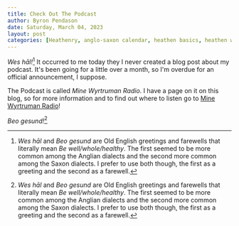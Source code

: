 ```yaml
---
title: Check Out The Podcast
author: Byron Pendason
date: Saturday, March 04, 2023
layout: post
categories: [Heathenry, anglo-saxon calendar, heathen basics, heathen worldview]
---
```


*Wes hāl!*[^1] It occurred to me today they I never created a blog post about my podcast. It's been going for a little over a month, so I'm overdue for an official announcement, I suppose.

The Podcast is called *Mine Wyrtruman Radio*. I have a page on it on this blog, so for more information and to find out where to listen go to [Mine Wyrtruman Radio](https://www.MineWyrtruman.com/minewyrtrumanradio)!

*Beo gesund!*[^1]

[^1]: *Wes hāl* and *Beo gesund* are Old English greetings and farewells that literally mean *Be well/whole/healthy*. The first seemed to be more common among the Anglian dialects and the second more common among the Saxon dialects. I prefer to use both though, the first as a greeting and the second as a farewell.
